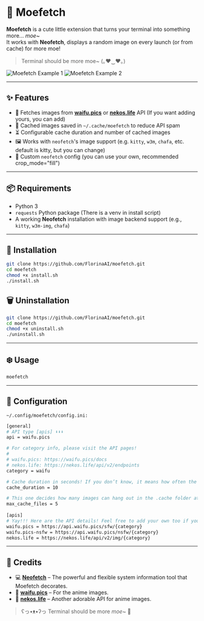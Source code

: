 # 🌸 Moefetch

**Moefetch** is a cute little extension that turns your terminal into something more... _moe_~  
It works with **Neofetch**, displays a random image on every launch (or from cache) for more moe!

> Terminal should be more moe~ (｡♥‿♥｡)

![Moefetch Example 1](https://i.imgur.com/FJtBDfN.png)
![Moefetch Example 2](https://i.imgur.com/dPwFEKt.png)

---

## ✨ Features

- 🎀 Fetches images from **[waifu.pics](https://waifu.pics)** or **[nekos.life](https://nekos.life)** API (If you want adding yours, you can add)
- 📸 Cached images saved in `~/.cache/moefetch` to reduce API spam
- ⏳ Configurable cache duration and number of cached images
- 🖼️ Works with `neofetch`'s image support (e.g. `kitty`, `w3m`, `chafa`, etc. default is kitty, but you can change)
- 🌸 Custom `neofetch` config (you can use your own, recommended crop_mode="fill")

---

## 📦 Requirements

- Python 3
- `requests` Python package (There is a venv in install script)
- A working **Neofetch** installation with image backend support (e.g., `kitty`, `w3m-img`, `chafa`)

---

## 🔧 Installation

```bash
git clone https://github.com/FlorinaAI/moefetch.git
cd moefetch
chmod +x install.sh
./install.sh
```

## 🗑️ Uninstallation
```bash
git clone https://github.com/FlorinaAI/moefetch.git
cd moefetch
chmod +x uninstall.sh
./uninstall.sh
```

---

## ❄️ Usage
```bash
moefetch
```

---

## 🍦 Configuration
`~/.config/moefetch/config.ini:`
```bash
[general]
# API type [apis] ⬇️⬇️⬇️
api = waifu.pics

# For category info, please visit the API pages!
#
# waifu.pics: https://waifu.pics/docs
# nekos.life: https://nekos.life/api/v2/endpoints
category = waifu

# Cache duration in seconds! If you don’t know, it means how often the image will change hehe~
cache_duration = 10

# This one decides how many images can hang out in the .cache folder at once. Let’s keep it cozy but not too crowded! Nuh uh!
max_cache_files = 5
    
[apis]
# Yay!!! Here are the API details! Feel free to add your own too if you want~ (Don't use nsfw please)
waifu.pics = https://api.waifu.pics/sfw/{category}
waifu.pics-nsfw = https://api.waifu.pics/nsfw/{category}
nekos.life = https://nekos.life/api/v2/img/{category}
```

---

## 🧁 Credits

- 💻 **[Neofetch](https://github.com/dylanaraps/neofetch)** – The powerful and flexible system information tool that Moefetch decorates.
- 🌸 **[waifu.pics](https://waifu.pics/)** – For the anime images.
- 🐾 **[nekos.life](https://nekos.life/)** – Another adorable API for anime images.


> ʕっ•ᴥ•ʔっ Terminal should be more _moe_~   💖



